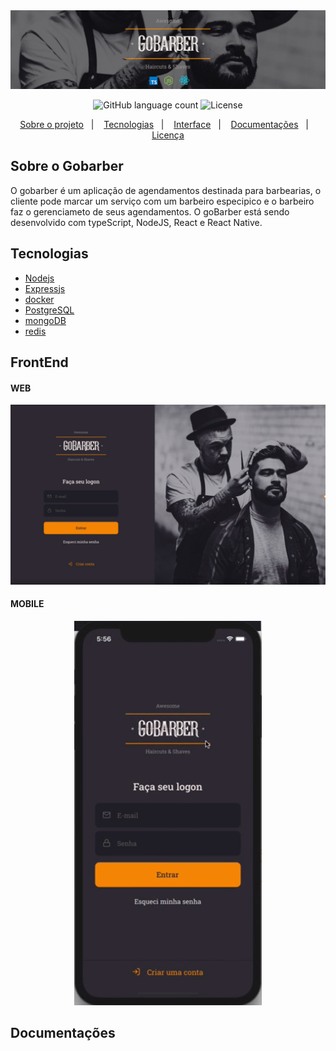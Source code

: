 <img alt="Gobarber" src="./readmeImages/header.png"/>

<p align="center">
  <img alt="GitHub language count" src="https://img.shields.io/badge/Languages-1-blue">
  <img alt="License" src="https://img.shields.io/badge/license-MIT-lightgrey">
  </a>
</p>

<p align="center">
  <a href="#rocket-sobre-o-desafio">Sobre o projeto</a>&nbsp;&nbsp;&nbsp;|&nbsp;&nbsp;&nbsp;
  <a href="#calendar-entrega">Tecnologias</a>&nbsp;&nbsp;&nbsp;|&nbsp;&nbsp;&nbsp;
  <a href="#calendar-entrega">Interface</a>&nbsp;&nbsp;&nbsp;|&nbsp;&nbsp;&nbsp;
  <a href="#calendar-entrega">Documentações</a>&nbsp;&nbsp;&nbsp;|&nbsp;&nbsp;&nbsp;
  <a href="#memo-licença">Licença</a>
</p>

## Sobre o Gobarber
O gobarber é um aplicação de agendamentos destinada para barbearias, o cliente pode marcar um serviço com um barbeiro especipico e o barbeiro faz o gerenciameto de seus agendamentos. O goBarber está sendo desenvolvido com typeScript, NodeJS, React e React Native.

## Tecnologias

 - [ Nodejs ]( https://nodejs.org/en/ )
 - [ Expressjs ]( https://expressjs.com/pt-br/ )
 - [ docker ]( https://hub.docker.com/ )
 - [ PostgreSQL ]( https://www.postgresql.org/ )
 - [ mongoDB]( https://www.mongodb.com/cloud/atlas )
 - [ redis ]( https://redis.io/ )

 ## FrontEnd

 #### WEB
<img alt="Gobarber" src="./readmeImages/autenticação.PNG"/>

 #### MOBILE
  <p align="center">
    <img alt="Gobarber" src="./readmeImages/mobile.PNG"/>
  </p>

  ## Documentações

  